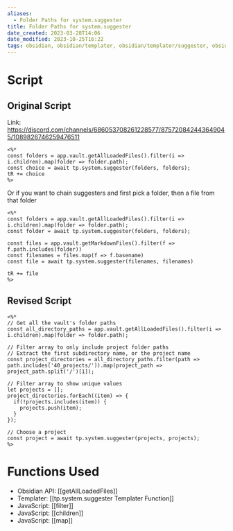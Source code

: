 ```yaml
---
aliases:
  - Folder Paths for system.suggester
title: Folder Paths for system.suggester
date_created: 2023-03-28T14:06
date_modified: 2023-10-25T16:22
tags: obsidian, obsidian/templater, obsidian/templater/suggester, obsidian/api
---
```

# Script

## Original Script

Link: <https://discord.com/channels/686053708261228577/875720842443649045/1089826746259476511>

```
<%* 
const folders = app.vault.getAllLoadedFiles().filter(i => i.children).map(folder => folder.path); 
const choice = await tp.system.suggester(folders, folders); 
tR += choice 
%>
```

Or if you want to chain suggesters and first pick a folder, then a file from that folder

```
<%*
const folders = app.vault.getAllLoadedFiles().filter(i => i.children).map(folder => folder.path);
const folder = await tp.system.suggester(folders, folders);

const files = app.vault.getMarkdownFiles().filter(f => f.path.includes(folder))
const filenames = files.map(f => f.basename)
const file = await tp.system.suggester(filenames, filenames)

tR += file
%>
```

## Revised Script

```
<%*
// Get all the vault's folder paths
const all_directory_paths = app.vault.getAllLoadedFiles().filter(i => i.children).map(folder => folder.path);
  
// Filter array to only include project folder paths
// Extract the first subdirectory name, or the project name
const project_directories = all_directory_paths.filter(path => path.includes('40_projects/')).map(project_path => project_path.split('/')[1]);
  
// Filter array to show unique values
let projects = [];
project_directories.forEach((item) => {
  if(!projects.includes(item)) {
    projects.push(item);
  }
});
  
// Choose a project
const project = await tp.system.suggester(projects, projects);
%>
```

# Functions Used

- Obsidian API: [[getAllLoadedFiles]]
- Templater: [[tp.system.suggester Templater Function]]
- JavaScript: [[filter]]
- JavaScript: [[children]]
- JavaScript: [[map]]
